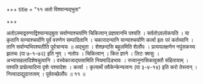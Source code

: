 +++
title = "११ अतो विश्वान्यद्भुता"

+++

अतोऽस्माद्वरुणाद्विश्यान्यद्बुता सर्वाण्याश्चर्याणि चिकित्वान् प्रज्ञावानभि पश्यति । सर्वतोऽवलोकयति । या कृतानि यान्याश्चर्याणि पूर्वं वरुणेन सम्पादितानि । चकारादन्यानि यान्याश्चर्याणि कर्त्वा इतः परं कर्तव्यानि । तानि सर्वाण्यभिपश्यतीति पूर्वत्रान्वयः ॥ अद्भुता । शेश्छन्दसि बहुलमिति शेर्लोपः । प्रत्ययलक्षणेन नपुंसकस्य झलचः (पा ७-१-७२) इति नुम् । नलोपः । चिकित्वान् । कित ज्ञाने । लिटः क्वसुः । अभ्यासहलादिशेषचुत्वानि । वस्वेकाजाद्घसामिति नियमादिडभावः । रुत्वानुनासिकावुक्तौ संहितायाम् । पश्यति प्राघ्रेत्यादिना दृशेः पश्यादेशः । कर्त्वा । कृत्यार्थे तवैकेन्केन्यत्वनः (पा ३-४-१४) इति करो तेस्त्वन् । नित्त्वादाद्युदात्तत्वम् । पूर्ववच्छेर्लोपः ॥ ११ ॥